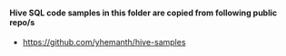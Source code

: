 #### Hive SQL code samples in this folder are copied from following public repo/s
- https://github.com/yhemanth/hive-samples
